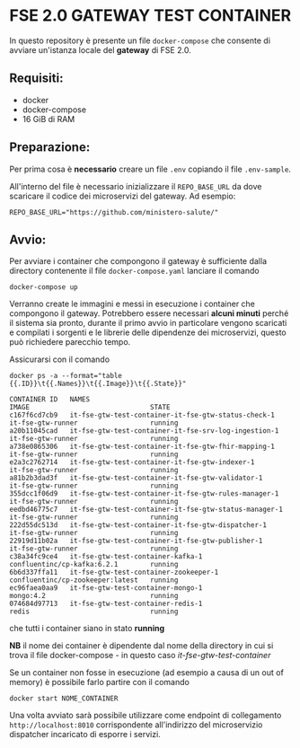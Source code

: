 # FSE 2.0 GATEWAY TEST CONTAINER

In questo repository è presente un file `docker-compose` che consente di avviare un'istanza locale del **gateway** di FSE 2.0.

## Requisiti:
* docker
* docker-compose
* 16 GiB di RAM

## Preparazione:

Per prima cosa è **necessario** creare un file `.env` copiando il file `.env-sample`.

All'interno del file è necessario inizializzare il `REPO_BASE_URL` da dove scaricare il codice dei microservizi del gateway.
Ad esempio:

    REPO_BASE_URL="https://github.com/ministero-salute/"

## Avvio:

Per avviare i container che compongono il gateway è sufficiente dalla directory contenente il file `docker-compose.yaml` lanciare il comando 

    docker-compose up

Verranno create le immagini e messi in esecuzione i container che compongono il gateway.
Potrebbero essere necessari **alcuni minuti** perché il sistema sia pronto, durante il primo avvio in particolare vengono scaricati e compilati i sorgenti e le librerie delle dipendenze dei microservizi, questo può richiedere parecchio tempo.

Assicurarsi con il comando
    
    docker ps -a --format="table {{.ID}}\t{{.Names}}\t{{.Image}}\t{{.State}}"

```
CONTAINER ID   NAMES                                                   IMAGE                              STATE
c167f6cd7cb9   it-fse-gtw-test-container-it-fse-gtw-status-check-1     it-fse-gtw-runner                  running
a20b11045cad   it-fse-gtw-test-container-it-fse-srv-log-ingestion-1    it-fse-gtw-runner                  running
a738e0865306   it-fse-gtw-test-container-it-fse-gtw-fhir-mapping-1     it-fse-gtw-runner                  running
e2a3c2762714   it-fse-gtw-test-container-it-fse-gtw-indexer-1          it-fse-gtw-runner                  running
a81b2b3dad3f   it-fse-gtw-test-container-it-fse-gtw-validator-1        it-fse-gtw-runner                  running
355dcc1f06d9   it-fse-gtw-test-container-it-fse-gtw-rules-manager-1    it-fse-gtw-runner                  running
eedbd46775c7   it-fse-gtw-test-container-it-fse-gtw-status-manager-1   it-fse-gtw-runner                  running
222d55dc513d   it-fse-gtw-test-container-it-fse-gtw-dispatcher-1       it-fse-gtw-runner                  running
22919d11b02a   it-fse-gtw-test-container-it-fse-gtw-publisher-1        it-fse-gtw-runner                  running
c38a34fc9ce4   it-fse-gtw-test-container-kafka-1                       confluentinc/cp-kafka:6.2.1        running
6b6d337ffa11   it-fse-gtw-test-container-zookeeper-1                   confluentinc/cp-zookeeper:latest   running
ec96faea0aa9   it-fse-gtw-test-container-mongo-1                       mongo:4.2                          running
074684d97713   it-fse-gtw-test-container-redis-1                       redis                              running
```

che tutti i container siano in stato **running**

**NB** il nome dei container è dipendente dal nome della directory in cui si trova il file docker-compose - in questo caso *it-fse-gtw-test-container*

Se un container non fosse in esecuzione (ad esempio a causa di un out of memory) è possibile farlo partire con il comando

    docker start NOME_CONTAINER

Una volta avviato sarà possibile utilizzare come endpoint di collegamento `http://localhost:8010` corrispondente all'indirizzo del microservizio dispatcher incaricato di esporre i servizi.